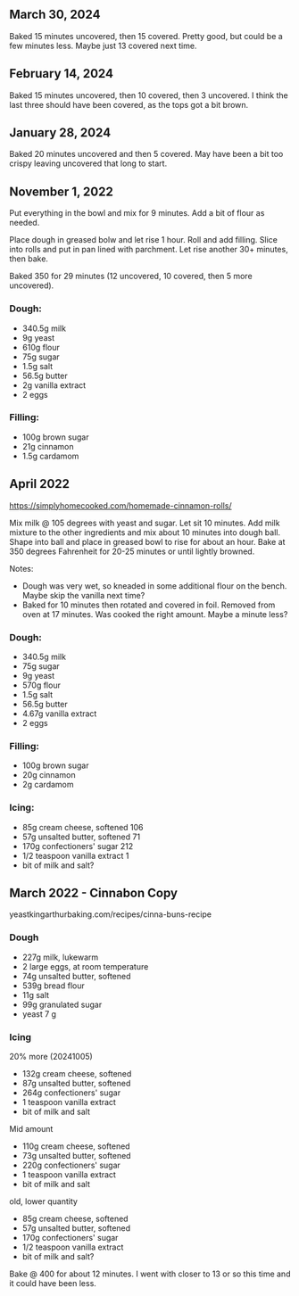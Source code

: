 ## March 30, 2024
Baked 15 minutes uncovered, then 15 covered. Pretty good, but could be a few minutes less. Maybe just 13 covered next time.

## February 14, 2024
Baked 15 minutes uncovered, then 10 covered, then 3 uncovered. I think the last three should have been covered, as the tops got a bit brown.

## January 28, 2024
Baked 20 minutes uncovered and then 5 covered. May have been a bit too crispy leaving uncovered that long to start.

## November 1, 2022
Put everything in the bowl and mix for 9 minutes. Add a bit of flour as needed. 

Place dough in greased bolw and let rise 1 hour. Roll and add filling. Slice into rolls and put in pan lined with parchment. Let rise another 30+ minutes, then bake.

Baked 350 for 29 minutes (12 uncovered, 10 covered, then 5 more uncovered).

### Dough:
- 340.5g milk
- 9g yeast
- 610g flour
- 75g sugar
- 1.5g salt
- 56.5g butter
- 2g vanilla extract
- 2 eggs

### Filling:
- 100g brown sugar 
- 21g cinnamon
- 1.5g cardamom


## April 2022
https://simplyhomecooked.com/homemade-cinnamon-rolls/

Mix milk @ 105 degrees with yeast and sugar. Let sit 10 minutes. Add milk mixture to the other ingredients and mix about 10 minutes into dough ball. Shape into ball and place in greased bowl to rise for about an hour. Bake at 350 degrees Fahrenheit for 20-25 minutes or until lightly browned.

Notes: 
- Dough was very wet, so kneaded in some additional flour on the bench. Maybe skip the vanilla next time?
- Baked for 10 minutes then rotated and covered in foil. Removed from oven at 17 minutes. Was cooked the right amount. Maybe a minute less?

### Dough:
- 340.5g milk
- 75g sugar
- 9g yeast
- 570g flour
- 1.5g salt
- 56.5g butter
- 4.67g vanilla extract
- 2 eggs


### Filling:
- 100g brown sugar 
- 20g cinnamon
- 2g cardamom

### Icing:
- 85g cream cheese, softened 106
- 57g unsalted butter, softened 71
- 170g confectioners' sugar 212
- 1/2 teaspoon vanilla extract 1
- bit of milk and salt?


## March 2022 - Cinnabon Copy
yeastkingarthurbaking.com/recipes/cinna-buns-recipe

### Dough
- 227g milk, lukewarm
- 2 large eggs, at room temperature
- 74g unsalted butter, softened
- 539g bread flour
- 11g salt
- 99g granulated sugar
- yeast 7 g

### Icing
20% more (20241005)
- 132g cream cheese, softened
- 87g unsalted butter, softened
- 264g confectioners' sugar
- 1 teaspoon vanilla extract
- bit of milk and salt

Mid amount
- 110g cream cheese, softened
- 73g unsalted butter, softened
- 220g confectioners' sugar
- 1 teaspoon vanilla extract
- bit of milk and salt

old, lower quantity
- 85g cream cheese, softened
- 57g unsalted butter, softened
- 170g confectioners' sugar
- 1/2 teaspoon vanilla extract
- bit of milk and salt?


Bake @ 400 for about 12 minutes. I went with closer to 13 or so this time and it could have been less.
